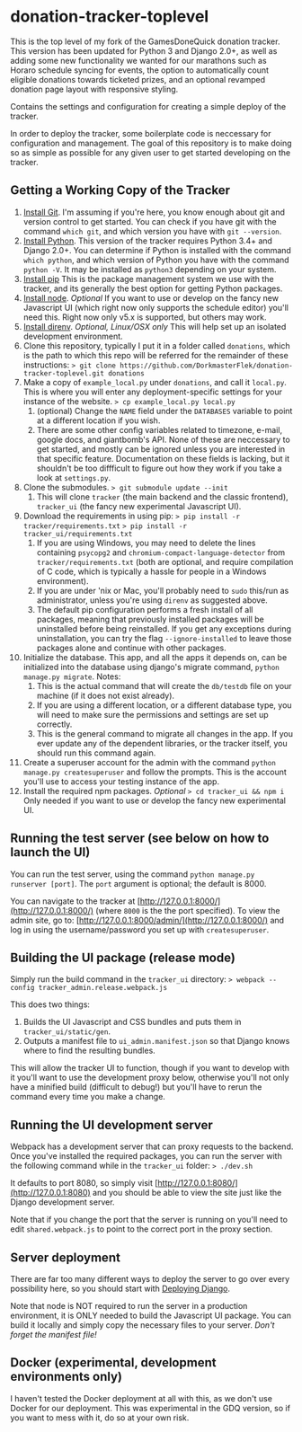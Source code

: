 # donation-tracker-toplevel

This is the top level of my fork of the GamesDoneQuick donation tracker.  This version has been updated for Python 3 and Django 2.0+, as well as adding some new functionality we wanted for our marathons such as Horaro schedule syncing for events, the option to automatically count eligible donations towards ticketed prizes, and an optional revamped donation page layout with responsive styling.

Contains the settings and configuration for creating a simple deploy of the tracker.

In order to deploy the tracker, some boilerplate code is neccessary for configuration and management. The goal of this repository is to make doing so as simple as possible for any given user to get started developing on the tracker.

## Getting a Working Copy of the Tracker

1. [Install Git](http://www.git-scm.com/download). I'm assuming if you're here, you know enough about git and version control to get started. You can check if you have git with the command `which git`, and which version you have with `git --version`.
1. [Install Python](https://www.python.org/downloads/). This version of the tracker requires Python 3.4+ and Django 2.0+.  You can determine if Python is installed with the command `which python`, and which version of Python you have with the command `python -V`.  It may be installed as `python3` depending on your system.
1. [Install pip](https://pip.pypa.io/en/stable/installing/) This is the package management system we use with the tracker, and its generally the best option for getting Python packages.
1. [Install node](https://nodejs.org/en/download/). *Optional* If you want to use or develop on the fancy new Javascript UI (which right now only supports the schedule editor) you'll need this. Right now only v5.x is supported, but others may work.
1. [Install direnv](https://github.com/direnv/direnv). *Optional, Linux/OSX only* This will help set up an isolated development environment.
1. Clone this repository, typically I put it in a folder called `donations`, which is the path to which this repo will be referred for the remainder of these instructions:
    ```> git clone https://github.com/DorkmasterFlek/donation-tracker-toplevel.git donations```
1. Make a copy of `example_local.py` under `donations`, and call it `local.py`. This is where you will enter any deployment-specific settings for your instance of the website.
    ```> cp example_local.py local.py```
    1. (optional) Change the `NAME` field under the `DATABASES` variable to point at a different location if you wish.
    2. There are some other config variables related to timezone, e-mail, google docs, and giantbomb's API. None of these are neccessary to get started, and mostly can be ignored unless you are interested in that specific feature. Documentation on these fields is lacking, but it shouldn't be too diffficult to figure out how they work if you take a look at `settings.py`.
1. Clone the submodules.
    ```> git submodule update --init```
    1. This will clone `tracker` (the main backend and the classic frontend), `tracker_ui` (the fancy new experimental Javascript UI).
1. Download the requirements in using pip:
    ```> pip install -r tracker/requirements.txt```
    ```> pip install -r tracker_ui/requirements.txt```
    1. If you are using Windows, you may need to delete the lines containing `psycopg2` and `chromium-compact-language-detector` from `tracker/requirements.txt` (both are optional, and require compilation of C code, which is typically a hassle for people in a Windows environment).
    2. If you are under 'nix or Mac, you'll probably need to `sudo` this/run as administrator, unless you're using `direnv` as suggested above.
    3. The default pip configuration performs a fresh install of all packages, meaning that previously installed packages will be uninstalled before being reinstalled. If you get any exceptions during uninstallation, you can try the flag `--ignore-installed` to leave those packages alone and continue with other packages.
1. Initialize the database. This app, and all the apps it depends on, can be initialized into the database using django's migrate command, `python manage.py migrate`. Notes:
    1. This is the actual command that will create the `db/testdb` file on your machine (if it does not exist already).
    2. If you are using a different location, or a different database type, you will need to make sure the permissions and settings are set up correctly.
    3. This is the general command to migrate all changes in the app. If you ever update any of the dependent libraries, or the tracker itself, you should run this command again.
1. Create a superuser account for the admin with the command `python manage.py createsuperuser` and follow the prompts. This is the account you'll use to access your testing instance of the app.
1. Install the required npm packages. *Optional*
    ```> cd tracker_ui && npm i```
    Only needed if you want to use or develop the fancy new experimental UI.

## Running the test server (see below on how to launch the UI)

You can run the test server, using the command `python manage.py runserver [port]`. The `port` argument is optional; the default is 8000.

You can navigate to the tracker at [http://127.0.0.1:8000/](http://127.0.0.1:8000/) (where `8000` is the the port specified). To view the admin site, go to: [http://127.0.0.1:8000/admin/](http://127.0.0.1:8000/) and log in using the username/password you set up with `createsuperuser`.

## Building the UI package (release mode)

Simply run the build command in the `tracker_ui` directory:
```> webpack --config tracker_admin.release.webpack.js```

This does two things:

1. Builds the UI Javascript and CSS bundles and puts them in `tracker_ui/static/gen`.
1. Outputs a manifest file to `ui_admin.manifest.json` so that Django knows where to find the resulting bundles.

This will allow the tracker UI to function, though if you want to develop with it you'll want to use the development proxy below, otherwise you'll not only have a minified build (difficult to debug!) but you'll have to rerun the command every time you make a change.

## Running the UI development server

Webpack has a development server that can proxy requests to the backend. Once you've installed the required packages, you can run the server with the following command while in the `tracker_ui` folder:
```> ./dev.sh```

It defaults to port 8080, so simply visit [http://127.0.0.1:8080/](http://127.0.0.1:8080) and you should be able to view the site just like the Django development server.

Note that if you change the port that the server is running on you'll need to edit `shared.webpack.js` to point to the correct port in the proxy section.

## Server deployment

There are far too many different ways to deploy the server to go over every possibility here, so you should start with [Deploying Django](https://docs.djangoproject.com/en/2.0/howto/deployment/).

Note that node is NOT required to run the server in a production environment, it is ONLY needed to build the Javascript UI package. You can build it locally and simply copy the necessary files to your server. *Don't forget the manifest file!*

## Docker (experimental, development environments only)

I haven't tested the Docker deployment at all with this, as we don't use Docker for our deployment.  This was experimental in the GDQ version, so if you want to mess with it, do so at your own risk.
